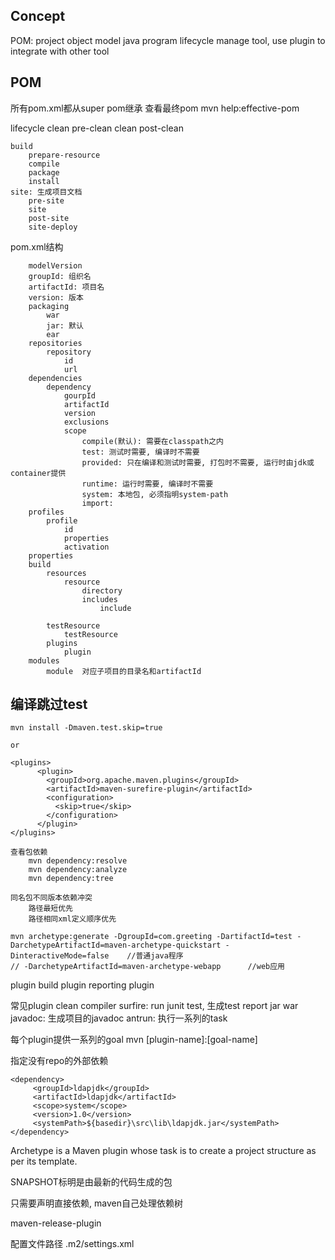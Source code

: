 ## Concept
POM: project object model
java program lifecycle manage tool, use plugin to integrate with other tool

## POM
所有pom.xml都从super pom继承
查看最终pom
    mvn help:effective-pom 

lifecycle
    clean
        pre-clean
        clean
        post-clean

    build
        prepare-resource
        compile
        package
        install
    site: 生成项目文档
        pre-site
        site
        post-site
        site-deploy


pom.xml结构
```
    modelVersion 
    groupId: 组织名
    artifactId: 项目名
    version: 版本
    packaging
        war
        jar: 默认
        ear
    repositories
        repository
            id
            url
    dependencies 
        dependency
            gourpId
            artifactId
            version
            exclusions
            scope
                compile(默认): 需要在classpath之内
                test: 测试时需要, 编译时不需要
                provided: 只在编译和测试时需要, 打包时不需要, 运行时由jdk或container提供
                runtime: 运行时需要, 编译时不需要
                system: 本地包, 必须指明system-path
                import: 
    profiles
        profile
            id
            properties
            activation
    properties
    build
        resources
            resource
                directory
                includes
                    include

        testResource
            testResource
        plugins
            plugin
    modules
        module  对应子项目的目录名和artifactId
```            

## 编译跳过test
```
mvn install -Dmaven.test.skip=true

or 

<plugins>
      <plugin>
        <groupId>org.apache.maven.plugins</groupId>
        <artifactId>maven-surefire-plugin</artifactId>
        <configuration>
          <skip>true</skip>
        </configuration>
      </plugin>
</plugins>
```

```
查看包依赖
    mvn dependency:resolve
    mvn dependency:analyze
    mvn dependency:tree

同名包不同版本依赖冲突
    路径最短优先
    路径相同xml定义顺序优先

```
```
mvn archetype:generate -DgroupId=com.greeting -DartifactId=test -DarchetypeArtifactId=maven-archetype-quickstart -DinteractiveMode=false    //普通java程序 
// -DarchetypeArtifactId=maven-archetype-webapp      //web应用
```
plugin
    build plugin
    reporting plugin

常见plugin
    clean
    compiler
    surfire: run junit test, 生成test report
    jar
    war
    javadoc: 生成项目的javadoc
    antrun: 执行一系列的task

每个plugin提供一系列的goal
mvn [plugin-name]:[goal-name]


指定没有repo的外部依赖
```
<dependency>
     <groupId>ldapjdk</groupId>
     <artifactId>ldapjdk</artifactId>
     <scope>system</scope>
     <version>1.0</version>
     <systemPath>${basedir}\src\lib\ldapjdk.jar</systemPath>
</dependency>
```
Archetype is a Maven plugin whose task is to create a project structure as per its template.

SNAPSHOT标明是由最新的代码生成的包

只需要声明直接依赖, maven自己处理依赖树

maven-release-plugin


配置文件路径
    .m2/settings.xml
